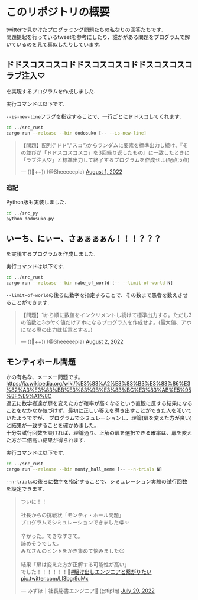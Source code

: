 # このリポジトリの概要

twitterで見かけたプログラミング問題たちの私なりの回答たちです.  
問題提起を行っているtweetを参考にしたり、誰かがある問題をプログラムで解いているのを見て真似したりしています。  

## ドドスコスコスコドドスコスコスコドドスコスコスコラブ注入♡

を実現するプログラムを作成しました.  

実行コマンドは以下です.

`--is-new-line`フラグを指定することで、一行ごとにドドスコしてくれます.

```bash
cd ../src_rust
cargo run --release --bin dodosuko [-- --is-new-line]
```

<blockquote class="twitter-tweet"><p lang="ja" dir="ltr">【問題】配列{&quot;ドド&quot;,&quot;スコ&quot;}からランダムに要素を標準出力し続け、『その並びが「ドドスコスコスコ」を3回繰り返したもの』に一致したときに「ラブ注入♡」と標準出力して終了するプログラムを作成せよ(配点:5点)</p>&mdash; ((🐑++)) (@Sheeeeepla) <a href="https://twitter.com/Sheeeeepla/status/1554028833942441984?ref_src=twsrc%5Etfw">August 1, 2022</a></blockquote>

### 追記

Python版も実装しました.

```bash
cd ../src_py
python dodosuko.py
```

## いーち、にぃー、さぁぁぁぁん！！！？？？

を実現するプログラムを作成しました.  

実行コマンドは以下です.

```bash
cd ../src_rust
cargo run --release --bin nabe_of_world [-- --limit-of-world N]
```

`--limit-of-world`の後ろに数字を指定することで、その数まで愚者を数えさせることができます.

<blockquote class="twitter-tweet"><p lang="ja" dir="ltr">【問題】1から順に数値をインクリメントし続けて標準出力する。ただし3の倍数と3の付く値だけアホになるプログラムを作成せよ。(最大値、アホになる際の出力は任意とする。)</p>&mdash; ((🐑++)) (@Sheeeeepla) <a href="https://twitter.com/Sheeeeepla/status/1554415675212693504?ref_src=twsrc%5Etfw">August 2, 2022</a></blockquote>

## モンティホール問題

かの有名な、メーメー問題です。  
<https://ja.wikipedia.org/wiki/%E3%83%A2%E3%83%B3%E3%83%86%E3%82%A3%E3%83%BB%E3%83%9B%E3%83%BC%E3%83%AB%E5%95%8F%E9%A1%8C>  
過去に数学者達が扉を変えた方が確率が高くなるという直観に反する結果になることをなかなか気づけず、最初に正しい答えを導き出すことができた人を叩いていたようですが、
プログラムでシミュレーションし、理論(扉を変えた方が良い)と結果が一致することを確かめました。  
十分な試行回数を設ければ、理論通り、正解の扉を選択できる確率は、扉を変えた方が二倍高い結果が得られます.  

実行コマンドは以下です.

```bash
cd ../src_rust
cargo run --release --bin monty_hall_meme [-- --n-trials N]
```

`--n-trials`の後ろに数字を指定することで、シミュレーション実験の試行回数を設定できます.

<blockquote class="twitter-tweet"><p lang="ja" dir="ltr">ついに！！<br><br>社長からの挑戦状「モンティ・ホール問題」<br>プログラムでシミュレーションできました😭✨<br><br>辛かった。できなすぎて。<br>諦めそうでした。<br>みなさんのヒントをかき集めて悩みました😌<br><br>結果「扉は変えた方が正解する可能性が高い」<br>でした！！！！！！🥳<a href="https://twitter.com/hashtag/%E9%A7%86%E3%81%91%E5%87%BA%E3%81%97%E3%82%A8%E3%83%B3%E3%82%B8%E3%83%8B%E3%82%A2%E3%81%A8%E7%B9%8B%E3%81%8C%E3%82%8A%E3%81%9F%E3%81%84?src=hash&amp;ref_src=twsrc%5Etfw">#駆け出しエンジニアと繋がりたい</a> <a href="https://t.co/Ll3bgr9uMx">pic.twitter.com/Ll3bgr9uMx</a></p>&mdash; みずほ｜社長秘書エンジニア🥳 (@tip1q) <a href="https://twitter.com/tip1q/status/1553050374764122112?ref_src=twsrc%5Etfw">July 29, 2022</a></blockquote>
